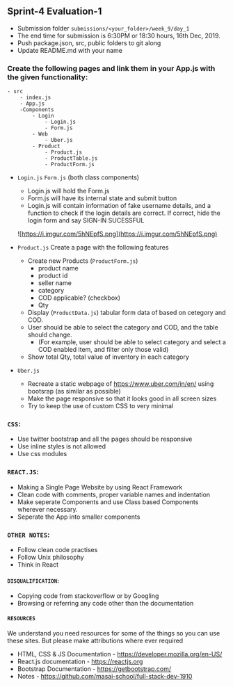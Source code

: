 ## Sprint-4 Evaluation-1

- Submission folder `submissions/<your_folder>/week_9/day_1`
- The end time for submission is 6:30PM or 18:30 hours, 16th Dec, 2019.
- Push package.json, src, public folders to git along
- Update README.md with your name

###  Create the following pages and link them in your App.js with the given functionality:

```
- src
    - index.js
    - App.js
    -Components
        - Login
            - Login.js
            - Form.js
        - Web
            - Uber.js
        - Product
            - Product.js
            - ProductTable.js
            - ProductForm.js

```

- `Login.js` `Form.js` (both class components)
  - Login.js will hold the Form.js
  - Form.js will have its internal state and submit button
  - Login.js will contain information of fake username details, and a function to check if the login details are correct. If correct, hide the login form and say SIGN-IN SUCESSFUL

  ![https://i.imgur.com/5hNEpfS.png](https://i.imgur.com/5hNEpfS.png)

- `Product.js` Create a page with the following features 
    - Create new Products (`ProductForm.js`)
        - product name
        - product id
        - seller name
        - category
        - COD applicable? (checkbox)
        - Qty
    - Display (`ProductData.js`) tabular form data of based on cetegory and COD. 
    - User should be able to select the category and COD, and the table should change.
        - (For example, user should be able to select category and select a COD enabled item, and filter only those valid)
    - Show total Qty, total value of inventory in each category

- `Uber.js`
  - Recreate a static webpage of https://www.uber.com/in/en/ using bootsrap (as similar as possible)
  - Make the page responsive so that it looks good in all screen sizes
  - Try to keep the use of custom CSS to very minimal


### `CSS`:
- Use twitter bootstrap and all the pages should be responsive
- Use inline styles is not allowed
- Use css modules

### `REACT.JS`:
- Making a Single Page Website by using React Framework
- Clean code with comments, proper variable names and indentation
- Make seperate Components and use Class based Components wherever necessary. 
- Seperate the App into smaller components


### `OTHER NOTES`:
- Follow clean code practises
- Follow Unix philosophy
- Think in React

#### `DISQUALIFICATION`:

- Copying code from stackoverflow or by Googling
- Browsing or referring any code other than the documentation

#### `RESOURCES`

We understand you need resources for some of the things so you can use these sites. But please make attributions where ever required

- HTML, CSS & JS Documentation - <https://developer.mozilla.org/en-US/>
- React.js documentation - <https://reactjs.org>
- Bootstrap Documentation - https://getbootstrap.com/
- Notes - https://github.com/masai-school/full-stack-dev-1910
